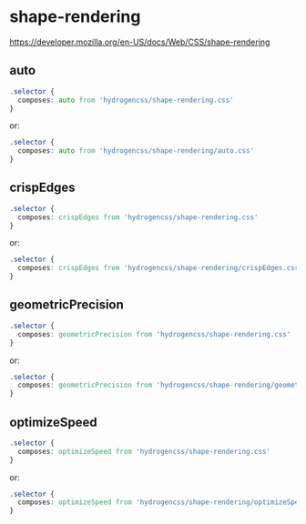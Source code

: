 # shape-rendering

https://developer.mozilla.org/en-US/docs/Web/CSS/shape-rendering

## auto
```css
.selector {
  composes: auto from 'hydrogencss/shape-rendering.css'
}
```

or:
```css
.selector {
  composes: auto from 'hydrogencss/shape-rendering/auto.css'
}
```

## crispEdges
```css
.selector {
  composes: crispEdges from 'hydrogencss/shape-rendering.css'
}
```

or:
```css
.selector {
  composes: crispEdges from 'hydrogencss/shape-rendering/crispEdges.css'
}
```

## geometricPrecision
```css
.selector {
  composes: geometricPrecision from 'hydrogencss/shape-rendering.css'
}
```

or:
```css
.selector {
  composes: geometricPrecision from 'hydrogencss/shape-rendering/geometricPrecision.css'
}
```

## optimizeSpeed
```css
.selector {
  composes: optimizeSpeed from 'hydrogencss/shape-rendering.css'
}
```

or:
```css
.selector {
  composes: optimizeSpeed from 'hydrogencss/shape-rendering/optimizeSpeed.css'
}
```

